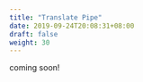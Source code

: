 ```yaml
---
title: "Translate Pipe"
date: 2019-09-24T20:08:31+08:00
draft: false
weight: 30
---
```

coming soon!